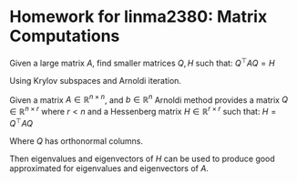 # Homework for linma2380: Matrix Computations

Given a large matrix $A$, find smaller matrices $Q,H$ such that: $Q^\top AQ = H$

Using Krylov subspaces and Arnoldi iteration.

Given a matrix $A \in \mathbb{R}^{n\times n}$, and $b \in \mathbb{R}^n$ Arnoldi method provides a matrix $Q \in \mathbb{R}^{n\times r}$ where $r<n$ and a Hessenberg matrix $H \in \mathbb{R}^{r\times r}$ such that: $H = Q^\top AQ$

Where $Q$ has orthonormal columns.

Then eigenvalues and eigenvectors of $H$ can be used to produce good approximated for eigenvalues and eigenvectors of $A$.

